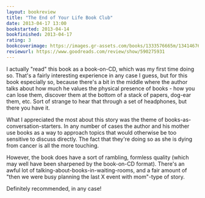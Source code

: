 ```yaml
---
layout: bookreview
title: "The End of Your Life Book Club"
date: 2013-04-17 13:00
bookstarted: 2013-04-14
bookfinished: 2013-04-17
rating: 3
bookcoverimage: https://images.gr-assets.com/books/1333576665m/13414676.jpg
reviewurl: https://www.goodreads.com/review/show/590275931
---
```


I actually "read" this book as a book-on-CD, which was my first time doing so. That's a fairly interesting experience in any case I guess, but for this book especially so, because there's a bit in the middle where the author talks about how much he values the physical presence of books - how you can lose them, discover them at the bottom of a stack of papers, dog-ear them, etc. Sort of strange to hear that through a set of headphones, but there you have it.



What I appreciated the most about this story was the theme of books-as-conversation-starters. In any number of cases the author and his mother use books as a way to approach topics that would otherwise be too sensitive to discuss directly. The fact that they're doing so as she is dying from cancer is all the more touching.



However, the book does have a sort of rambling, formless quality (which may well have been sharpened by the book-on-CD format). There's an awful lot of talking-about-books-in-waiting-rooms, and a fair amount of "then we were busy planning the last X event with mom"-type of story.



Definitely recommended, in any case!